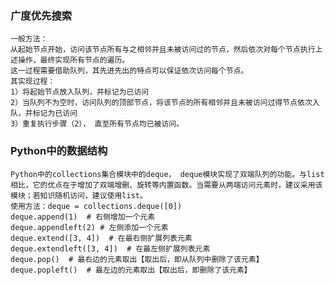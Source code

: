 ### 广度优先搜索

    一般方法：
    从起始节点开始，访问该节点所有与之相邻并且未被访问过的节点，然后依次对每个节点执行上述操作，最终实现所有节点的遍历。
    这一过程需要借助队列，其先进先出的特点可以保证依次访问每个节点。
    其实现过程：
    1）将起始节点放入队列，并标记为已访问
    2）当队列不为空时，访问队列的顶部节点，将该节点的所有相邻并且未被访问过得节点依次入队，并标记为已访问
    3）重复执行步骤（2）， 直至所有节点均已被访问。

### Python中的数据结构

    Python中的collections集合模块中的deque， deque模块实现了双端队列的功能。与list相比，它的优点在于增加了双端增删、旋转等内置函数。当需要从两端访问元素时，建议采用该模块；若知识随机访问，建议使用list。
    使用方法：deque = collections.deque([0])
    deque.append(1)  # 右侧增加一个元素
    deque.appendleft(2) # 左侧添加一个元素
    deque.extend([3, 4])  # 在最右侧扩展列表元素
    deque.extendleft([3, 4])  # 在最左侧扩展列表元素
    deque.pop()  # 最右边的元素取出【取出后，即从队列中删除了该元素】
    deque.popleft()  # 最左边的元素取出【取出后，即删除了该元素】
    
    
    
    








